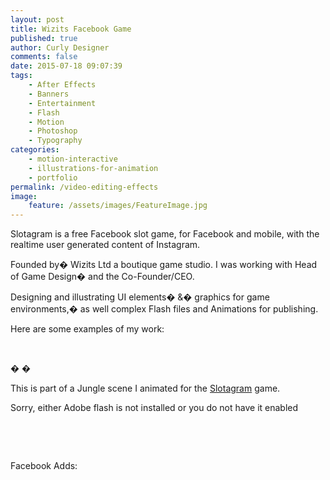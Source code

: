 ```yaml
---
layout: post
title: Wizits Facebook Game
published: true
author: Curly Designer
comments: false
date: 2015-07-18 09:07:39
tags:
    - After Effects
    - Banners
    - Entertainment
    - Flash
    - Motion
    - Photoshop
    - Typography
categories:
    - motion-interactive
    - illustrations-for-animation
    - portfolio
permalink: /video-editing-effects
image:
    feature: /assets/images/FeatureImage.jpg
---
```

Slotagram is a free Facebook slot game, for Facebook and mobile, with the realtime user generated content of Instagram.
  
Founded by� Wizits Ltd a boutique game studio. I was working with Head of Game Design� and the Co-Founder/CEO.
  
Designing and illustrating UI elements� &� graphics for game environments,� as well complex Flash files and Animations for publishing.

Here are some examples of my work:

[][1] [][2]

&nbsp;



� �  

This is part of a Jungle scene I animated for the [Slotagram][3] game.

Sorry, either Adobe flash is not installed or you do not have it enabled 

&nbsp;

&nbsp;



Facebook Adds:





&nbsp;

&nbsp;

&nbsp;

&nbsp;

&nbsp;

 [1]: http://curlydesigner.com/wp-content/uploads/2015/07/ScreenShoot_InviteFriends.jpg
 [2]: http://curlydesigner.com/wp-content/uploads/2015/07/ScreenShoot_MyGifts.jpg
 [3]: https://www.facebook.com/slotagram
